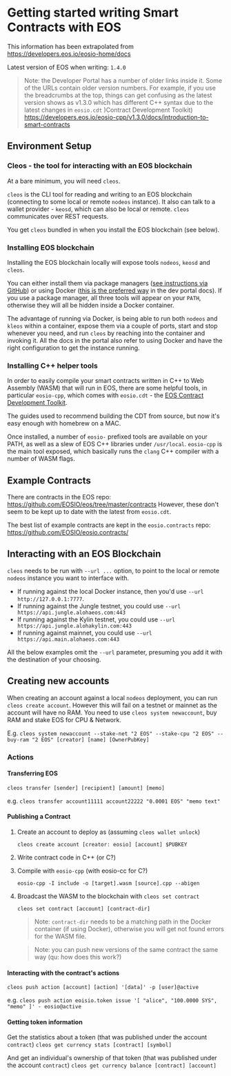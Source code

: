# Getting started writing Smart Contracts with EOS

This information has been extrapolated from https://developers.eos.io/eosio-home/docs

Latest version of EOS when writing: `1.4.0`

> Note: the Developer Portal has a number of older links inside it. Some of the URLs contain older version numbers. For example, if you use the breadcrumbs at the top, things can get confusing as the latest version shows as v1.3.0 which has different C++ syntax due to the latest changes in `eosio.cdt` )Contract Development Toolkit)  https://developers.eos.io/eosio-cpp/v1.3.0/docs/introduction-to-smart-contracts

## Environment Setup

### Cleos - the tool for interacting with an EOS blockchain
At a bare minimum, you will need `cleos`.

`cleos` is the CLI tool for reading and writing to an EOS blockchain (connecting to some local or remote `nodeos` instance). It also can talk to a wallet provider - `keosd`, which can also be local or remote. `cleos` communicates over REST requests.

You get `cleos` bundled in when you install the EOS blockchain (see below).

### Installing EOS blockchain
Installing the EOS blockchain locally will expose tools `nodeos`, `keosd` and `cleos`.

You can either install them via package managers ([see instructions via GitHub](https://github.com/EOSIO/eos)) or using Docker ([this is the preferred way](https://developers.eos.io/eosio-home/docs/getting-the-software) in the dev portal docs). If you use a package manager, all three tools will appear on your `PATH`, otherwise they will all be hidden inside a Docker container.

The advantage of running via Docker, is being able to run both `nodeos` and `kleos` within a container, expose them via a couple of ports, start and stop whenever you need, and run `cleos` by reaching into the container and invoking it. All the docs in the portal also refer to using Docker and have the right configuration to get the instance running.

### Installing C++ helper tools
In order to easily compile your smart contracts written in C++ to Web Assembly (WASM) that will run in EOS, there are some helpful tools, in particular `eosio-cpp`, which comes with `eosio.cdt` - the [EOS Contract Development Toolkit](https://github.com/EOSIO/eosio.cdt).

The guides used to recommend building the CDT from source, but now it's easy enough with homebrew on a MAC.

Once installed, a number of `eosio-` prefixed tools are available on your PATH, as well as a slew of EOS C++ libraries under `/usr/local`. `eosio-cpp` is the main tool exposed, which basically runs the `clang` C++ compiler with a number of WASM flags.

## Example Contracts
There are contracts in the EOS repo: https://github.com/EOSIO/eos/tree/master/contracts However, these don't seem to be kept up to date with the latest from `eosio.cdt`.

The best list of example contracts are kept in the `eosio.contracts` repo: https://github.com/EOSIO/eosio.contracts/

## Interacting with an EOS Blockchain
`cleos` needs to be run with `--url ...` option, to point to the local or remote `nodeos` instance you want to interface with.

* If running against the local Docker instance, then you'd use `--url http://127.0.0.1:7777`.
* If running against the Jungle testnet, you could use `--url https://api.jungle.alohaeos.com:443`
* If running against the Kylin testnet, you could use `--url https://api.jungle.alohakylin.com:443`
* If running against mainnet, you could use `--url https://api.main.alohaeos.com:443`

All the below examples omit the `--url` parameter, presuming you add it with the destination of your choosing.

## Creating new accounts
When creating an account against a local `nodeos` deployment, you can run `cleos create account`. However this will fail on a testnet or mainnet as the account will have no RAM. You need to use `cleos system newaccount`, buy RAM and stake EOS for CPU & Network.

E.g. `cleos system newaccount --stake-net "2 EOS" --stake-cpu "2 EOS" --buy-ram "2 EOS" [creator] [name] [OwnerPubKey]`

### Actions

#### Transferring EOS

`cleos transfer [sender] [recipient] [amount] [memo]`

e.g. `cleos transfer account11111 account22222 "0.0001 EOS" "memo text"`

#### Publishing a Contract

1. Create an account to deploy as (assuming `cleos wallet unlock`)

    `cleos create account [creator: eosio] [account] $PUBKEY`

1. Write contract code in C++ (or C?)

2. Compile with `eosio-cpp` (with eosio-cc for C?)

    `eosio-cpp -I include -o [target].wasm [source].cpp --abigen`

3. Broadcast the WASM to the blockchain with `cleos set contract`

    `cleos set contract [account] [contract-dir]`

    > Note: `contract-dir` needs to be a matching path in the Docker container (if using Docker), otherwise you will get not found errors for the WASM file.

    > Note: you can push new versions of the same contract the same way (qu: how does this work?)

#### Interacting with the contract's actions

`cleos push action [account] [action] '[data]' -p [user]@active`

e.g. `cleos push action eoisio.token issue '[ "alice", "100.0000 SYS", "memo" ]' - eosio@active`

#### Getting token information

Get the statistics about a token (that was published under the account `contract`)
`cleos get currency stats [contract] [symbol]`

And get an individual's ownership of that token (that was published under the account `contract`)
`cleos get currency balance [contract] [account]`

